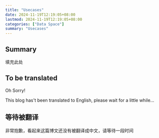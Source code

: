 ```yaml
---
title: "Usecases"
date: 2024-11-19T12:19:05+08:00
lastmod: 2024-11-19T12:19:05+08:00
categories: ["Data Space"]
summary: "Usecases"
---
```


## Summary

填充此处
## To be translated

Oh Sorry!

This blog has't been translated to English, please wait for a little while...

## 等待被翻译

非常抱歉，看起来这篇博文还没有被翻译成中文，请等待一段时间

